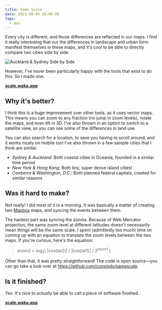 ```yaml
---
title: Same Scale
date: 2021-09-04 18:00:00
tags:
  - dev
---
```


Every city is different, and those differences are reflected in our maps. I find it really interesting that our the differences in landscape and urban form manifest themselves in these maps, and it's cool to be able to directly compare two cities side by side.

![Auckland & Sydney Side by Side](/images/samescale.png)

However, I've never been particularly happy with the tools that exist to do this. So I made one.

**[scale.waka.app](https://scale.waka.app)**

## Why it's better?

I think this is a huge improvement over other tools, as it uses vector maps. This means you can zoom to any fraction (no jump in zoom levels), rotate the maps, and even tilt in 3D. I've also thrown in an option to switch to a satellite view, so you can see some of the differences in land use.

You can also search for a location, to save you having to scroll around, and it works nicely on mobile too! I've also thrown in a few sample cities that I think are similar.

- _Sydney & Auckland:_ Both coastal cities in Oceania, founded in a similar time period
- _New York & Hong Kong:_ Both tiny, super dense island cities!
- _Canberra & Washington, D.C._: Both planned federal capitals, created for similar reasons

## Was it hard to make?

Not really! I did most of it in a morning. It was basically a matter of creating two [Mapbox](https://mapbox.com) maps, and syncing the events between them.

The hardest part was syncing the zooms. Because of Web Mercator projection, the same zoom level at different latitudes doesn't necessarily mean things will be the same scale. I spent (admittedly too much) time on coming up with an equation to translate the zoom levels between the two maps. If you're curious, here's the equation:

> zoom2 = log<sub>2</sub>( |cos(lat2)| / |cos(lat1)| / 2<sup>zoom1</sup> )

Other than that, it was pretty straightforward! The code is open source—you can go take a look over at <https://github.com/consindo/samescale>.

## Is it finished?

Yes. It's nice to actually be able to call a piece of software finished.

**[scale.waka.app](https://scale.waka.app)**
